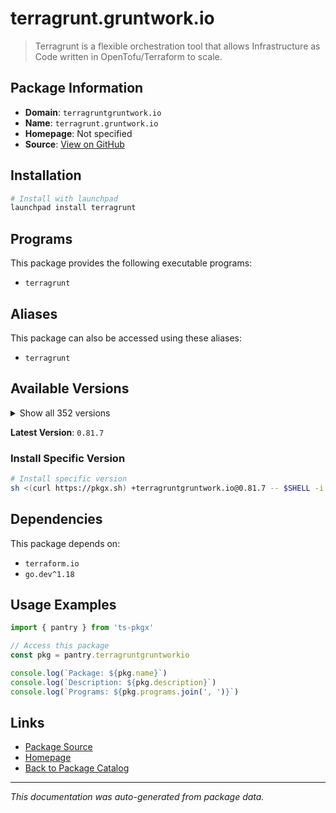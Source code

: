 # terragrunt.gruntwork.io

> Terragrunt is a flexible orchestration tool that allows Infrastructure as Code written in OpenTofu/Terraform to scale.

## Package Information

- **Domain**: `terragruntgruntwork.io`
- **Name**: `terragrunt.gruntwork.io`
- **Homepage**: Not specified
- **Source**: [View on GitHub](https://github.com/pkgxdev/pantry/tree/main/projects/terragrunt.gruntwork.io/package.yml)

## Installation

```bash
# Install with launchpad
launchpad install terragrunt
```

## Programs

This package provides the following executable programs:

- `terragrunt`

## Aliases

This package can also be accessed using these aliases:

- `terragrunt`

## Available Versions

<details>
<summary>Show all 352 versions</summary>

- `0.81.7`, `0.81.6`, `0.81.5`, `0.81.4`, `0.81.3`
- `0.81.2`, `0.81.1`, `0.81.0`, `0.80.4`, `0.80.3`
- `0.80.2`, `0.80.1`, `0.80.0`, `0.79.3`, `0.79.2`
- `0.79.1`, `0.79.0`, `0.78.4`, `0.78.3`, `0.78.2`
- `0.78.1`, `0.78.0`, `0.77.22`, `0.77.21`, `0.77.20`
- `0.77.19`, `0.77.18`, `0.77.17`, `0.77.16`, `0.77.15`
- `0.77.14`, `0.77.13`, `0.77.12`, `0.77.11`, `0.77.10`
- `0.77.9`, `0.77.8`, `0.77.7`, `0.77.6`, `0.77.5`
- `0.77.4`, `0.77.3`, `0.77.2`, `0.77.1`, `0.77.0`
- `0.76.8`, `0.76.7`, `0.76.6`, `0.76.5`, `0.76.4`
- `0.76.3`, `0.76.2`, `0.76.1`, `0.76.0`, `0.75.10`
- `0.75.9`, `0.75.8`, `0.75.7`, `0.75.6`, `0.75.5`
- `0.75.4`, `0.75.3`, `0.75.2`, `0.75.1`, `0.75.0`
- `0.74.0`, `0.73.16`, `0.73.15`, `0.73.14`, `0.73.13`
- `0.73.12`, `0.73.11`, `0.73.10`, `0.73.9`, `0.73.8`
- `0.73.7`, `0.73.6`, `0.73.5`, `0.73.4`, `0.73.3`
- `0.73.2`, `0.73.1`, `0.73.0`, `0.72.9`, `0.72.8`
- `0.72.6`, `0.72.5`, `0.72.4`, `0.72.3`, `0.72.2`
- `0.72.1`, `0.72.0`, `0.71.5`, `0.71.4`, `0.71.3`
- `0.71.2`, `0.71.1`, `0.71.0`, `0.70.4`, `0.70.3`
- `0.70.2`, `0.70.1`, `0.70.0`, `0.69.13`, `0.69.12`
- `0.69.11`, `0.69.10`, `0.69.9`, `0.69.8`, `0.69.7`
- `0.69.6`, `0.69.5`, `0.69.3`, `0.69.2`, `0.69.1`
- `0.69.0`, `0.68.17`, `0.68.16`, `0.68.15`, `0.68.14`
- `0.68.13`, `0.68.12`, `0.68.10`, `0.68.9`, `0.68.8`
- `0.68.7`, `0.68.6`, `0.68.5`, `0.68.4`, `0.68.3`
- `0.68.2`, `0.68.1`, `0.68.0`, `0.67.16`, `0.67.15`
- `0.67.14`, `0.67.13`, `0.67.12`, `0.67.11`, `0.67.10`
- `0.67.9`, `0.67.8`, `0.67.7`, `0.67.6`, `0.67.5`
- `0.67.4`, `0.67.3`, `0.67.2`, `0.67.1`, `0.67.0`
- `0.66.9`, `0.66.8`, `0.66.7`, `0.66.6`, `0.66.5`
- `0.66.4`, `0.66.3`, `0.66.2`, `0.66.1`, `0.66.0`
- `0.65.0`, `0.64.5`, `0.64.4`, `0.64.3`, `0.64.2`
- `0.64.1`, `0.64.0`, `0.63.8`, `0.63.7`, `0.63.6`
- `0.63.5`, `0.63.4`, `0.63.3`, `0.63.2`, `0.63.1`
- `0.63.0`, `0.62.3`, `0.62.2`, `0.62.1`, `0.62.0`
- `0.61.1`, `0.61.0`, `0.60.1`, `0.60.0`, `0.59.7`
- `0.59.6`, `0.59.5`, `0.59.4`, `0.59.3`, `0.59.2`
- `0.59.1`, `0.59.0`, `0.58.16`, `0.58.15`, `0.58.14`
- `0.58.13`, `0.58.12`, `0.58.11`, `0.58.10`, `0.58.9`
- `0.58.8`, `0.58.7`, `0.58.6`, `0.58.5`, `0.58.4`
- `0.58.3`, `0.58.2`, `0.58.1`, `0.58.0`, `0.57.13`
- `0.57.12`, `0.57.11`, `0.57.10`, `0.57.9`, `0.57.8`
- `0.57.7`, `0.57.6`, `0.57.5`, `0.57.4`, `0.57.3`
- `0.57.2`, `0.57.1`, `0.57.0`, `0.56.5`, `0.56.4`
- `0.56.3`, `0.56.2`, `0.56.1`, `0.56.0`, `0.55.21`
- `0.55.20`, `0.55.19`, `0.55.18`, `0.55.17`, `0.55.16`
- `0.55.15`, `0.55.14`, `0.55.13`, `0.55.12`, `0.55.11`
- `0.55.10`, `0.55.9`, `0.55.8`, `0.55.7`, `0.55.6`
- `0.55.5`, `0.55.4`, `0.55.3`, `0.55.2`, `0.55.1`
- `0.55.0`, `0.54.22`, `0.54.21`, `0.54.20`, `0.54.19`
- `0.54.18`, `0.54.17`, `0.54.16`, `0.54.15`, `0.54.14`
- `0.54.13`, `0.54.12`, `0.54.11`, `0.54.10`, `0.54.9`
- `0.54.8`, `0.54.7`, `0.54.6`, `0.54.5`, `0.54.4`
- `0.54.3`, `0.54.2`, `0.54.1`, `0.54.0`, `0.53.8`
- `0.53.7`, `0.53.6`, `0.53.5`, `0.53.4`, `0.53.3`
- `0.53.2`, `0.53.1`, `0.53.0`, `0.52.7`, `0.52.6`
- `0.52.5`, `0.52.4`, `0.52.3`, `0.52.2`, `0.52.1`
- `0.52.0`, `0.51.9`, `0.51.8`, `0.51.7`, `0.51.6`
- `0.51.5`, `0.51.4`, `0.51.3`, `0.51.2`, `0.51.1`
- `0.51.0`, `0.50.17`, `0.50.16`, `0.50.15`, `0.50.14`
- `0.50.13`, `0.50.12`, `0.50.11`, `0.50.10`, `0.50.9`
- `0.50.8`, `0.50.7`, `0.50.6`, `0.50.5`, `0.50.4`
- `0.50.3`, `0.50.2`, `0.50.1`, `0.50.0`, `0.49.1`
- `0.49.0`, `0.48.6`, `0.48.5`, `0.48.4`, `0.48.3`
- `0.48.2`, `0.48.1`, `0.48.0`, `0.47.0`, `0.46.3`
- `0.46.2`, `0.46.1`, `0.46.0`, `0.45.18`, `0.45.17`
- `0.45.16`, `0.45.15`, `0.45.14`, `0.45.13`, `0.45.12`
- `0.45.11`, `0.45.10`, `0.45.9`, `0.45.8`, `0.45.7`
- `0.45.6`, `0.45.5`, `0.45.4`, `0.45.3`, `0.45.2`
- `0.45.1`, `0.45.0`

</details>

**Latest Version**: `0.81.7`

### Install Specific Version

```bash
# Install specific version
sh <(curl https://pkgx.sh) +terragruntgruntwork.io@0.81.7 -- $SHELL -i
```

## Dependencies

This package depends on:

- `terraform.io`
- `go.dev^1.18`

## Usage Examples

```typescript
import { pantry } from 'ts-pkgx'

// Access this package
const pkg = pantry.terragruntgruntworkio

console.log(`Package: ${pkg.name}`)
console.log(`Description: ${pkg.description}`)
console.log(`Programs: ${pkg.programs.join(', ')}`)
```

## Links

- [Package Source](https://github.com/pkgxdev/pantry/tree/main/projects/terragrunt.gruntwork.io/package.yml)
- [Homepage](#)
- [Back to Package Catalog](../package-catalog.md)

---

*This documentation was auto-generated from package data.*
